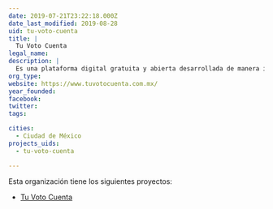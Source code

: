 ```yaml
---
date: 2019-07-21T23:22:18.000Z
date_last_modified: 2019-08-28
uid: tu-voto-cuenta
title: |
  Tu Voto Cuenta
legal_name: 
description: |
  Es una plataforma digital gratuita y abierta desarrollada de manera independiente por un grupo de Mexicanos de diversos perfiles con la intención de servir de apoyo para proteger la integridad del voto en este y cualquier proceso electoral
org_type: 
website: https://www.tuvotocuenta.com.mx/
year_founded: 
facebook: 
twitter: 
tags:

cities: 
  - Ciudad de México
projects_uids:
  - tu-voto-cuenta

---
```


Esta organización tiene los siguientes proyectos:

- [Tu Voto Cuenta](/proyectos/tu-voto-cuenta)
